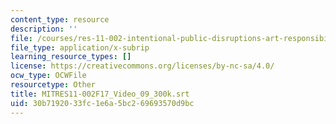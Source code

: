 ```yaml
---
content_type: resource
description: ''
file: /courses/res-11-002-intentional-public-disruptions-art-responsibility-and-pedagogy-fall-2017/30b7192033fc1e6a5bc269693570d9bc_MITRES11-002F17_Video_09_300k.srt
file_type: application/x-subrip
learning_resource_types: []
license: https://creativecommons.org/licenses/by-nc-sa/4.0/
ocw_type: OCWFile
resourcetype: Other
title: MITRES11-002F17_Video_09_300k.srt
uid: 30b71920-33fc-1e6a-5bc2-69693570d9bc
---
```


